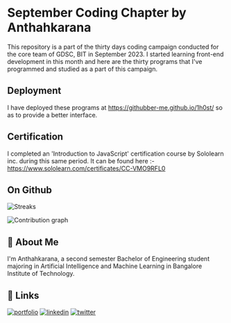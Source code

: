 

# September Coding Chapter by Anthahkarana

This repository is a part of the thirty days coding campaign conducted for the core team of GDSC, BIT in September 2023. I started learning front-end development in this month and here are the thirty programs that I've programmed and studied as a part of this campaign.



## Deployment

I have deployed these programs at https://githubber-me.github.io/1h0st/ so as to provide a better interface. 
## Certification

I completed an 'Introduction to JavaScript' certification course by Sololearn inc. during this same period. It can be found here :- https://www.sololearn.com/certificates/CC-VMO9RFL0
## On Github

![Streaks](https://github.com/githubber-me/day30/assets/100427124/58d9e4c9-77e9-4da2-8f34-adefeab4b21d)

![Contribution graph](https://github.com/githubber-me/day30/assets/100427124/412b3b5b-7c1b-463f-af9a-898e0de6c343)

## 🚀 About Me
I'm Anthahkarana, a second semester Bachelor of Engineering student majoring in Artificial Intelligence and Machine Learning in Bangalore Institute of Technology.

## 🔗 Links
[![portfolio](https://img.shields.io/badge/my_portfolio-000?style=for-the-badge&logo=ko-fi&logoColor=white)](https://anthahkarana.live)
[![linkedin](https://img.shields.io/badge/linkedin-0A66C2?style=for-the-badge&logo=linkedin&logoColor=white)](https://www.linkedin.com/in/anthahkarana)
[![twitter](https://img.shields.io/badge/twitter-1DA1F2?style=for-the-badge&logo=twitter&logoColor=white)](https://twitter.com/me_minchu)
